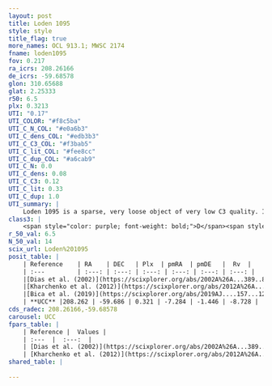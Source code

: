 ```yaml
---
layout: post
title: Loden 1095
style: style
title_flag: true
more_names: OCL 913.1; MWSC 2174
fname: loden1095
fov: 0.217
ra_icrs: 208.26166
de_icrs: -59.68578
glon: 310.65688
glat: 2.25333
r50: 6.5
plx: 0.3213
UTI: "0.17"
UTI_COLOR: "#f8c5ba"
UTI_C_N_COL: "#e0a6b3"
UTI_C_dens_COL: "#edb3b3"
UTI_C_C3_COL: "#f3bab5"
UTI_C_lit_COL: "#fee8cc"
UTI_C_dup_COL: "#a6cab9"
UTI_C_N: 0.0
UTI_C_dens: 0.08
UTI_C_C3: 0.12
UTI_C_lit: 0.33
UTI_C_dup: 1.0
UTI_summary: |
    Loden 1095 is a sparse, very loose object of very low C3 quality. It is poorly studied in the literature, with no articles listed in the last 6 years.<br><br><span style="color: #99180f; font-weight: bold;">Warning: </span>contains less than 25 stars with <i>P>0.5</i> estimated.
class3: |
    <span style="color: purple; font-weight: bold;">D</span><span style="color: red; font-weight: bold;">C</span>
r_50_val: 6.5
N_50_val: 14
scix_url: Loden%201095
posit_table: |
    | Reference    | RA    | DEC   | Plx  | pmRA  | pmDE   |  Rv  |
    | :---         | :---: | :---: | :---: | :---: | :---: | :---: |
    |[Dias et al. (2002)](https://scixplorer.org/abs/2002A%26A...389..871D) | 208.375 | -59.75 | -- | -3.74 | -4.85 | -- |
    |[Kharchenko et al. (2012)](https://scixplorer.org/abs/2012A%26A...543A.156K) | 208.403 | -59.745 | -- | -9.64 | -2.12 | -- |
    |[Bica et al. (2019)](https://scixplorer.org/abs/2019AJ....157...12B) | 208.244 | -59.658 | -- | -- | -- | -- |
    | **UCC** |208.262 | -59.686 | 0.321 | -7.284 | -1.446 | -8.728 | 
cds_radec: 208.26166,-59.68578
carousel: UCC
fpars_table: |
    | Reference |  Values |
    | :---  |  :---:  |
    | [Dias et al. (2002)](https://scixplorer.org/abs/2002A%26A...389..871D) | `E(B-V)=0.854, Dist=4028.0, Age=8.55` |
    | [Kharchenko et al. (2012)](https://scixplorer.org/abs/2012A%26A...543A.156K) | `e_bv=0.854, distance=4028, log_age=8.55` |
shared_table: |
    
---
```

